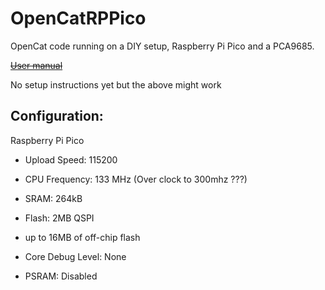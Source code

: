 # OpenCatRPPico

OpenCat code running on a DIY setup, Raspberry Pi Pico and a PCA9685. 

~~[User manual](https://docs.petoi.com/arduino-ide/upload-sketch-for-biboard)~~

No setup instructions yet but the above might work


## Configuration:

Raspberry Pi Pico

* Upload Speed: 115200

* CPU Frequency: 133 MHz (Over clock to 300mhz ???)

* SRAM: 264kB

* Flash: 2MB QSPI

* up to 16MB of off-chip flash

* Core Debug Level: None

* PSRAM: Disabled

